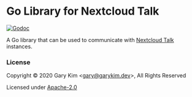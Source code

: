 # Go Library for Nextcloud Talk

[![Godoc](https://img.shields.io/badge/godoc-gomod.garykim.dev%2Fnc--talk-informational)](https://pkg.go.dev/gomod.garykim.dev/nc-talk)

A Go library that can be used to communicate with [Nextcloud Talk](https://github.com/nextcloud/spreed) instances.

### License

Copyright © 2020 Gary Kim &lt;<gary@garykim.dev>&gt;, All Rights Reserved

Licensed under [Apache-2.0](LICENSE)
